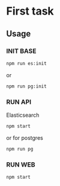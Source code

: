 # First task
## Usage
### INIT BASE
```bash
npm run es:init
```
or
```bash
npm run pg:init
```

### RUN API
Elasticsearch
```bash
npm start
```
or for postgres
```bash
npm run pg
```
### RUN WEB
```bash
npm start
```
